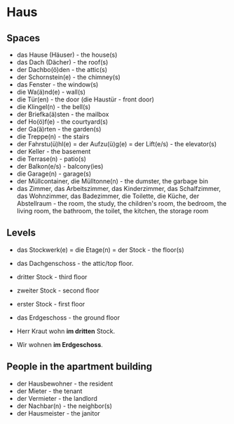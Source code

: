 # Haus

## Spaces
-  das Hause (Häuser) - the house(s)
-  das Dach (Dächer) - the roof(s)
-  der Dachbo(ö)den - the attic(s)
-  der Schornstein(e) - the chimney(s)
-  das Fenster - the window(s)
-  die Wa(ä)nd(e) - wall(s)
-  die Tür(en) - the door (die Haustür - front door)
-  die Klingel(n) - the bell(s)
-  der Briefka(ä)sten - the mailbox
-  def Ho(ö)f(e) - the courtyard(s)
-  der Ga(ä)rten - the garden(s)
-  die Treppe(n) - the stairs
-  der Fahrstu(ü)hl(e) = der Aufzu(ü)g(e) = der Lift(e/s) - the elevator(s)
-  der Keller - the basement
-  die Terrase(n) - patio(s)
-  der Balkon(e/s) - balcony(ies)
-  die Garage(n) - garage(s)
-  der Müllcontainer, die Mülltonne(n) - the dumster, the garbage bin
-  das Zimmer, das Arbeitszimmer, das Kinderzimmer, das Schalfzimmer, das Wohnzimmer, das Badezimmer, die Toilette, die Küche, der Abstellraum - the room, the study, the children's room, the bedroom, the living room, the bathroom, the toilet, the kitchen, the storage room
 
## Levels
- das Stockwerk(e) = die Etage(n) = der Stock - the floor(s)
- das Dachgenschoss - the attic/top floor.
- dritter Stock - third floor
- zweiter Stock - second floor
- erster Stock - first floor
- das Erdgeschoss - the ground floor

- Herr Kraut wohn **im dritten** Stock.
- Wir wohnen **im Erdgeschoss**.

## People in the apartment building
- der Hausbewohner - the resident
- der Mieter - the tenant
- der Vermieter - the landlord
- der Nachbar(n) - the neighbor(s)
- der Hausmeister - the janitor
  
